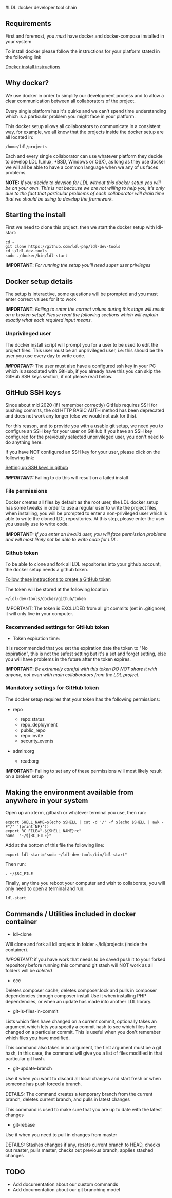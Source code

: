 #LDL docker developer tool chain

## Requirements

First and foremost, you *must* have docker and docker-compose installed in your system

To install docker please follow the instructions for your platform stated in the following link

[Docker install instructions](https://docs.docker.com/engine/install/)

## Why docker?

We use docker in order to simplify our development process and to allow a clear communication between 
all collaborators of the project. 

Every single platform has it's quirks and we can't spend time understanding which is a particular problem you might face 
in your platform. 

This docker setup allows all collaborators to communicate in a consistent way, for example, we all know 
that the projects inside the docker setup are all located in:
 
```text
/home/ldl/projects
```

Each and every single collaborator can use whatever platform they decide to develop LDL (Linux, *BSD, Windows or OSX), 
as long as they use docker we will all be able to have a common language when we any of us faces problems.
  
**NOTE:** *If you decide to develop for LDL without this docker setup you will be on your own. This is not because we are not 
willing to help you, it's only due to the fact that particular problems of each collaborator will drain time that we 
should be using to develop the framework.*

## Starting the install

First we need to clone this project, then we start the docker setup with ldl-start:

```
cd ~
git clone https://github.com/ldl-php/ldl-dev-tools
cd ~/ldl-dev-tools
sudo ./docker/bin/ldl-start
```

**IMPORTANT**: *For running the setup you'll need super user privileges*

## Docker setup details

The setup is interactive, some questions will be prompted and you must enter correct values for it to work

**IMPORTANT:** *Failing to enter the correct values during this stage will result on a broken setup!
Please read the following sections which will explain exactly what each required input means.*

### Unprivileged user

The docker install script will prompt you for a user to be used to edit the project files.
This user must be an unprivileged user, i.e: this should be the user you use every day to write code.

***IMPORTANT:*** The user must also have a configured ssh key in your PC which is associated with GitHub, if you already 
have this you can skip the GitHub SSH keys section, if not please read below.

## GitHub SSH keys

Since about mid 2020 (if I remember correctly) GitHub requires SSH for pushing commits, the old HTTP BASIC AUTH method
has been deprecated and does not work any longer (else we would not ask for this). 

For this reason, and to provide you with a usable git setup, we need you to configure an SSH key for your user on GitHub
If you have an SSH key configured for the previously selected unprivileged user, you don't need to do anything here.

If you have NOT configured an SSH key for your user, please click on the following link:    

[Setting up SSH keys in github](https://docs.github.com/en/authentication/connecting-to-github-with-ssh/generating-a-new-ssh-key-and-adding-it-to-the-ssh-agent)

***IMPORTANT:*** Failing to do this will result on a failed install

### File permissions 

Docker creates all files by default as the root user, the LDL docker setup has some tweaks in order to use a regular
user to write the project files, when installing, you will be prompted to enter a non-privileged user which is able 
to write the cloned LDL repositories. At this step, please enter the user you usually use to write code.

**IMPORTANT:** *If you enter an invalid user, you will face permission problems and will most likely not be able to write code 
for LDL.*

### Github token

To be able to clone and fork all LDL repositories into your github account, the docker setup needs a github token.

[Follow these instructions to create a GitHub token](https://docs.github.com/en/authentication/keeping-your-account-and-data-secure/creating-a-personal-access-token)

The token will be stored at the following location

```text
~/ldl-dev-tools/docker/github/token
```
IMPORTANT: The token is EXCLUDED from all git commits (set in .gitignore), it will only live in your computer.

### Recommended settings for GitHub token

- Token expiration time:

It is recommended that you set the expiration date the token to "No expiration", this is not the safest setting but it's 
a set and forget setting, else you will have problems in the future after the token expires.

**IMPORTANT**: *Be extremely careful with this token DO NOT share it with anyone, not even with main collaborators from 
the LDL project.*

### Mandatory settings for GitHub token

The docker setup requires that your token has the following permissions:

- repo
   - repo:status
   - repo_deployment
   - public_repo
   - repo:invite
   - security_events

- admin:org
   - read:org

**IMPORTANT:** Failing to set any of these permissions will most likely result on a broken setup

## Making the environment available from anywhere in your system

Open up an xterm, gitbash or whatever terminal you use, then run:

```
export SHELL_NAME=$(echo $SHELL | cut -d '/' -f $(echo $SHELL | awk -F"/" '{print NF}'))
export RC_FILE=".${SHELL_NAME}rc"
nano  "~/${RC_FILE}"
```

Add at the bottom of this file the following line:

```text
export ldl-start="sudo ~/ldl-dev-tools/bin/ldl-start"
```

Then run:

```
. ~/$RC_FILE

```

Finally, any time you reboot your computer and wish to collaborate, you will only need to open a terminal and run:

```text
ldl-start
```

## Commands / Utilities included in docker container

- ldl-clone

Will clone and fork all ldl projects in folder ~/ldl/projects (inside the container). 

*IMPORTANT:* if you have work that needs to be saved push it to your forked repository before running this command
git stash will NOT work as all folders will be *deleted*

- ccc 

Deletes composer cache, deletes composer.lock and pulls in composer dependencies through composer install
Use it when installing PHP dependencies, or when an update has made into another LDL library.

- git-ls-files-in-commit

Lists which files have changed on a current commit, optionally takes an argument which lets you specify a commit hash to 
see which files have changed on a particular commit. This is useful when you don't remember which files you have 
modified. 

This command also takes in an argument, the first argument must be a git hash, in this case, the command
will give you a list of files modified in that particular git hash.

- git-update-branch

Use it when you want to discard all local changes and start fresh or when someone has push forced a branch. 

DETAILS: The command creates a temporary branch from the current branch, deletes current branch, and pulls in latest changes

This command is used to make sure that you are up to date with the latest changes

- git-rebase 

Use it when you need to pull in changes from master

DETAILS: Stashes changes if any, resets current branch to HEAD, checks out master, pulls master, checks out previous branch, applies stashed changes

## TODO

- Add documentation about our custom commands
- Add documentation about our git branching model 

